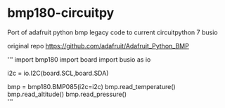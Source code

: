 # bmp180-circuitpy
Port of adafruit python bmp legacy code to current circuitpython 7 busio

original repo https://github.com/adafruit/Adafruit_Python_BMP

'''
import bmp180
import board
import busio as io

i2c = io.I2C(board.SCL,board.SDA)

bmp = bmp180.BMP085(i2c=i2c)
bmp.read_temperature()
bmp.read_altitude()
bmp.read_pressure()                 
'''

